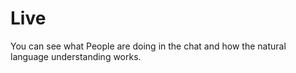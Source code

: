 # Live
You can see what People are doing in the chat and how the natural language understanding works.
